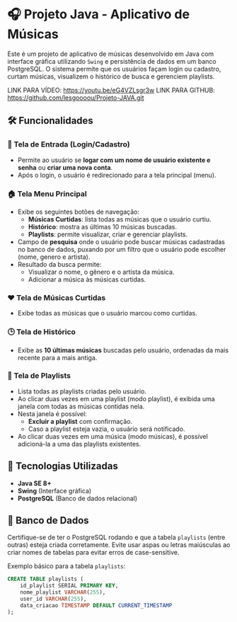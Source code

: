 # 🎧 Projeto Java - Aplicativo de Músicas

Este é um projeto de aplicativo de músicas desenvolvido em Java com interface gráfica utilizando `Swing` e persistência de dados em um banco PostgreSQL. O sistema permite que os usuários façam login ou cadastro, curtam músicas, visualizem o histórico de busca e gerenciem playlists.

LINK PARA VÍDEO: https://youtu.be/eG4VZLsgr3w
LINK PARA GITHUB: https://github.com/lesgoooou/Projeto-JAVA.git

## 🛠️ Funcionalidades

### 🔐 Tela de Entrada (Login/Cadastro)
- Permite ao usuário se **logar com um nome de usuário existente e senha** ou **criar uma nova conta**.
- Após o login, o usuário é redirecionado para a tela principal (menu).

### 🏠 Tela Menu Principal
- Exibe os seguintes botões de navegação:
  - **Músicas Curtidas**: lista todas as músicas que o usuário curtiu.
  - **Histórico**: mostra as últimas 10 músicas buscadas.
  - **Playlists**: permite visualizar, criar e gerenciar playlists.
- Campo de **pesquisa** onde o usuário pode buscar músicas cadastradas no banco de dados, puxando por um filtro que o usuário pode escolher (nome, genero e artista).
- Resultado da busca permite:
  - Visualizar o nome, o gênero e o artista da música.
  - Adicionar a música às músicas curtidas.

### ❤️ Tela de Músicas Curtidas
- Exibe todas as músicas que o usuário marcou como curtidas.

### 🕒 Tela de Histórico
- Exibe as **10 últimas músicas** buscadas pelo usuário, ordenadas da mais recente para a mais antiga.

### 🎵 Tela de Playlists
- Lista todas as playlists criadas pelo usuário.
- Ao clicar duas vezes em uma playlist (modo playlist), é exibida uma janela com todas as músicas contidas nela.
- Nesta janela é possível:
  - **Excluir a playlist** com confirmação.
  - Caso a playlist esteja vazia, o usuário será notificado.
- Ao clicar duas vezes em uma música (modo músicas), é possível adicioná-la a uma das playlists existentes.

## 🧱 Tecnologias Utilizadas

- **Java SE 8+**
- **Swing** (Interface gráfica)
- **PostgreSQL** (Banco de dados relacional)

## 🔌 Banco de Dados

Certifique-se de ter o PostgreSQL rodando e que a tabela `playlists` (entre outras) esteja criada corretamente. Evite usar aspas ou letras maiúsculas ao criar nomes de tabelas para evitar erros de case-sensitive.

Exemplo básico para a tabela `playlists`:

```sql
CREATE TABLE playlists (
    id_playlist SERIAL PRIMARY KEY,
    nome_playlist VARCHAR(255),
    user_id VARCHAR(255),
    data_criacao TIMESTAMP DEFAULT CURRENT_TIMESTAMP
);

